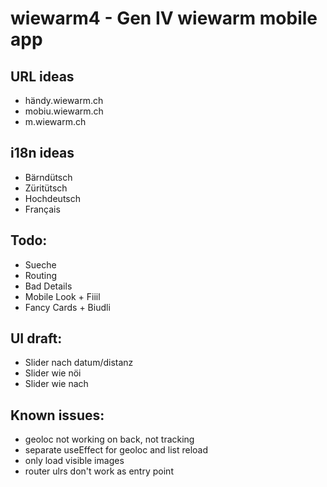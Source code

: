 # wiewarm4 - Gen IV wiewarm mobile app

## URL ideas

 * händy.wiewarm.ch
 * mobiu.wiewarm.ch
 * m.wiewarm.ch

## i18n ideas

 * Bärndütsch
 * Züritütsch
 * Hochdeutsch
 * Français

## Todo:

 * Sueche
 * Routing 
 * Bad Details
 * Mobile Look + Fiiil
 * Fancy Cards + Biudli

## UI draft:

 * Slider nach datum/distanz
 * Slider wie nöi
 * Slider wie nach

## Known issues:

 * geoloc not working on back, not tracking
 * separate useEffect for geoloc and list reload
 * only load visible images
 * router ulrs don't work as entry point
